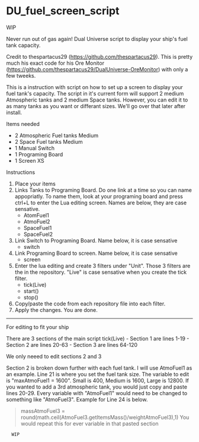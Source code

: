 # DU_fuel_screen_script

WIP

Never run out of gas again! Dual Universe script to display your ship's fuel tank capacity. 

Credit to thespartacus29 (https://github.com/thespartacus29). This is pretty much his exact code for his Ore Monitor (https://github.com/thespartacus29/DualUniverse-OreMonitor) with only a few tweeks. 

This is a instruction with script on how to set up a screen to display your fuel tank's capacity. The script in it's current form will support 2 medium Atmospheric tanks and 2 medium Space tanks. However, you can edit it to as many tanks as you want or differant sizes. We'll go over that later after install. 

Items needed
- 2 Atmospheric Fuel tanks Medium
- 2 Space Fuel tanks Medium
- 1 Manual Switch
- 1 Programing Board
- 1 Screen XS 

Instructions
1. Place your items
2. Links Tanks to Programing Board. Do one link at a time so you can name appopriatly. To name them, look at your programing board and press ctrl+L to enter the Lua editing screen. Names are below, they are case sensative. 
      - AtomFuel1
      - AtmoFuel2
      - SpaceFuel1
      - SpaceFuel2
3. Link Switch to Programing Board. Name below, it is case sensative
      - switch
4. Link Programing Board to screen. Name below, it is case sensative
      - screen
5. Enter the lua editing and create 3 filters under "Unit". Those 3 filters are the in the repository. "Live" is case sensative when you create the tick filter. 
      - tick(Live)
      - start()
      - stop()
6. Copy/paste the code from each repository file into each filter. 
7. Apply the changes. You are done. 

------------------------------------------------------------------------------

For editing to fit your ship

There are 3 sections of the main script tick(Live)
      - Section 1 are lines 1-19
      - Section 2 are lines 20-63
      - Section 3 are lines 64-120

We only neeed to edit sections 2 and 3

Section 2 is broken down further with each fuel tank. I will use AtmoFuel1 as an example. Line 21 is where you set the fuel tank size. The variable to edit is "maxAtmoFuel1 = 1600". Small is 400, Medium is 1600, Large is 12800. If you wanted to add a 3rd atmospheric tank, you would just copy and paste lines 20-29. Every variable with "AtmoFuel1" would need to be changed to something like "AtmoFuel3". Example for Line 24 is below. 
   >massAtmoFuel3 = round(math.ceil(AtmoFuel3.getItemsMass()/weightAtmoFuel3),1)
You would repeat this for ever variable in that pasted section
      
      
      WIP

